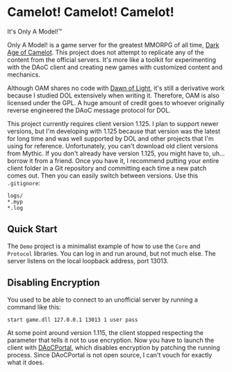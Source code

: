 # Camelot! Camelot! Camelot!
It's Only A Model!&trade;

Only A Model! is a game server for the greatest MMORPG of all time, [Dark Age of Camelot](https://darkageofcamelot.com/). This project does not attempt to replicate any of the content from the official servers. It's more like a toolkit for experimenting with the DAoC client and creating new games with customized content and mechanics.

Although OAM shares no code with [Dawn of Light](https://github.com/Dawn-of-Light/DOLSharp), it's still a derivative work because I studied DOL extensively when writing it. Therefore, OAM is also licensed under the GPL. A huge amount of credit goes to whoever originally reverse engineered the DAoC message protocol for DOL.

This project currently requires client version 1.125. I plan to support newer versions, but I'm developing with 1.125 because that version was the latest for long time and was well supported by DOL and other projects that I'm using for reference. Unfortunately, you can't download old client versions from Mythic. If you don't already have version 1.125, you might have to, uh... borrow it from a friend. Once you have it, I recommend putting your entire client folder in a Git repository and committing each time a new patch comes out. Then you can easily switch between versions. Use this `.gitignore`:

```
logs/
*.myp
*.log
```	

## Quick Start

The `Demo` project is a minimalist example of how to use the `Core` and `Protocol` libraries. You can log in and run around, but not much else. The server listens on the local loopback address, port 13013.

## Disabling Encryption

You used to be able to connect to an unofficial server by running a command like this:

```
start game.dll 127.0.0.1 13013 1 user pass
```	 
	 
At some point around version 1.115, the client stopped respecting the parameter that tells it not to use encryption. Now you have to launch the client with [DAoCPortal](https://github.com/Dawn-of-Light/DAoCPortal), which disables encryption by patching the running process. Since DAoCPortal is not open source, I can't vouch for exactly what it does.